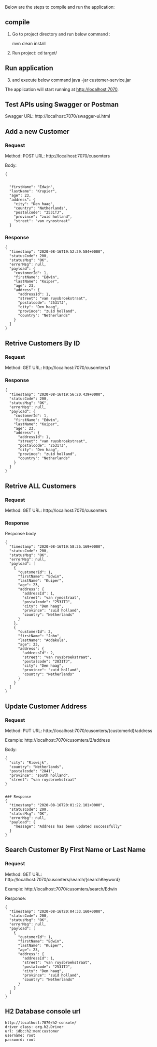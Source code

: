 Below are the steps to compile and run the application:

compile
--------
1. Go to project directory and run below command : 
	
	mvn clean install

2. Run project:
	cd target/

Run application
---------------
3. and execute below command 
 java -jar customer-service.jar
 
The application will start running at <http://localhost:7070>.

Test APIs using Swagger or Postman
-----------------------------------
Swagger URL: http://localhost:7070/swagger-ui.html


## Add a new Customer <br/>

### Request
Method: POST
URL: http://localhost:7070/cusomters

Body:
 
```
{
 

  "firstName": "Edwin",
  "lastName": "Krupier",
  "age": 23,
  "address": {
    "city": "Den haag",
    "country": "Netherlands",
    "postalcode": "2531TJ",
    "province": "zuid holland",
    "street": "van rynostraat"
  }
```


### Response
```
{
  "timestamp": "2020-08-16T19:52:29.584+0000",
  "statusCode": 200,
  "statusMsg": "OK",
  "errorMsg": null,
  "payload": {
    "customerId": 1,
    "firstName": "Edwin",
    "lastName": "Kuiper",
    "age": 23,
    "address": {
      "addressId": 1,
      "street": "van ruysbroekstraat",
      "postalcode": "2531TJ",
      "city": "Den haag",
      "province": "zuid holland",
      "country": "Netherlands"
    }
  }
}
```

## Retrive Customers By ID <br/>

### Request
Method: GET
URL: http://localhost:7070/cusomters/1


### Response
```
{
  "timestamp": "2020-08-16T19:56:20.439+0000",
  "statusCode": 200,
  "statusMsg": "OK",
  "errorMsg": null,
  "payload": {
    "customerId": 1,
    "firstName": "Edwin",
    "lastName": "Kuiper",
    "age": 23,
    "address": {
      "addressId": 1,
      "street": "van ruysbroekstraat",
      "postalcode": "2531TJ",
      "city": "Den haag",
      "province": "zuid holland",
      "country": "Netherlands"
    }
  }
}
```

## Retrive ALL Customers <br/>

### Request
Method: GET
URL: http://localhost:7070/cusomters


### Response
	
Response body

```
{
  "timestamp": "2020-08-16T19:58:26.169+0000",
  "statusCode": 200,
  "statusMsg": "OK",
  "errorMsg": null,
  "payload": [
    {
      "customerId": 1,
      "firstName": "Edwin",
      "lastName": "Kuiper",
      "age": 23,
      "address": {
        "addressId": 1,
        "street": "van rynostraat",
        "postalcode": "2531TJ",
        "city": "Den haag",
        "province": "zuid holland",
        "country": "Netherlands"
      }
    },
    {
      "customerId": 2,
      "firstName": "John",
      "lastName": "Addakula",
      "age": 23,
      "address": {
        "addressId": 2,
        "street": "van ruysbroekstraat",
        "postalcode": "2831TJ",
        "city": "Den haag",
        "province": "zuid holland",
        "country": "Netherlands"
      }
    }
  ]
}
```

## Update Customer Address <br/>

### Request
Method: PUT
URL: http://localhost:7070/cusomters/{customerId}/address

Example:  http://localhost:7070/cusomters/2/address

Body: 

```
{
  "city": "Riswijk",
  "country": "Netherlands",
  "postalcode": "2841",
  "province": "south holland",
  "street": "van ruysbroekstraat"
}


### Response
{
  "timestamp": "2020-08-16T20:01:22.101+0000",
  "statusCode": 200,
  "statusMsg": "OK",
  "errorMsg": null,
  "payload": {
    "message": "Address has been updated successfully"
  }
}
```

## Search Customer By First Name or Last Name <br/>

### Request
Method: GET
URL: http://localhost:7070/cusomters/search/{searchKeyword}

Example:  http://localhost:7070/cusomters/search/Edwin

Response:

```
{
  "timestamp": "2020-08-16T20:04:33.160+0000",
  "statusCode": 200,
  "statusMsg": "OK",
  "errorMsg": null,
  "payload": [
    {
      "customerId": 1,
      "firstName": "Edwin",
      "lastName": "Kuiper",
      "age": 23,
      "address": {
        "addressId": 1,
        "street": "van ruysbroekstraat",
        "postalcode": "2531TJ",
        "city": "Den haag",
        "province": "zuid holland",
        "country": "Netherlands"
      }
    }
  ]
}
```


## H2 Database console url 
    http://localhost:7070/h2-console/
    driver class: org.h2.Driver
    url: jdbc:h2:mem:customer
    username: root
    password: root
